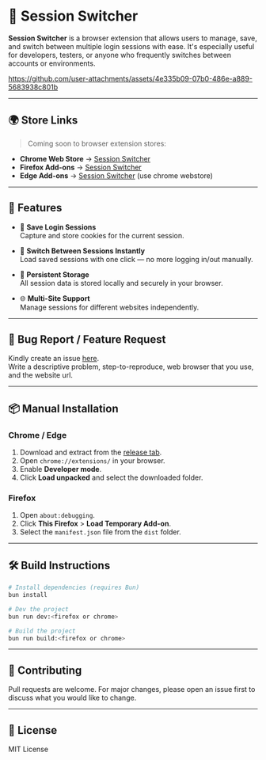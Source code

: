 # 🔄 Session Switcher

**Session Switcher** is a browser extension that allows users to manage, save, and switch between multiple login sessions with ease. It's especially useful for developers, testers, or anyone who frequently switches between accounts or environments.

https://github.com/user-attachments/assets/4e335b09-07b0-486e-a889-5683938c801b

---

## 🌍 Store Links

> Coming soon to browser extension stores:

- **Chrome Web Store** → [Session Switcher](https://chromewebstore.google.com/detail/session-switcher/mgekglkbhkpphbnhkmlhlnehaplibleh)
- **Firefox Add-ons** → [Session Switcher](https://addons.mozilla.org/en-US/firefox/addon/session-switcher)
- **Edge Add-ons** → [Session Switcher](https://chromewebstore.google.com/detail/session-switcher/mgekglkbhkpphbnhkmlhlnehaplibleh) (use chrome webstore)

---

## 🚀 Features

- 🔐 **Save Login Sessions**  
  Capture and store cookies for the current session.

- 🔄 **Switch Between Sessions Instantly**  
  Load saved sessions with one click — no more logging in/out manually.

- 💾 **Persistent Storage**  
  All session data is stored locally and securely in your browser.

- 🌐 **Multi-Site Support**  
  Manage sessions for different websites independently.

---

## 🐞 Bug Report / Feature Request

Kindly create an issue [here](https://github.com/fanesz/session-switcher/issues).
<br>Write a descriptive problem, step-to-reproduce, web browser that you use, and the website url.

---

## 📦 Manual Installation

### Chrome / Edge

1. Download and extract from the [release tab](https://github.com/fanesz/session-switcher/releases).
2. Open `chrome://extensions/` in your browser.
3. Enable **Developer mode**.
4. Click **Load unpacked** and select the downloaded folder.

### Firefox

1. Open `about:debugging`.
2. Click **This Firefox** > **Load Temporary Add-on**.
3. Select the `manifest.json` file from the `dist` folder.

---

## 🛠️ Build Instructions

```bash
# Install dependencies (requires Bun)
bun install

# Dev the project
bun run dev:<firefox or chrome>

# Build the project
bun run build:<firefox or chrome>
```

---

## 🙌 Contributing

Pull requests are welcome. For major changes, please open an issue first to discuss what you would like to change.

---

## 📜 License

MIT License
